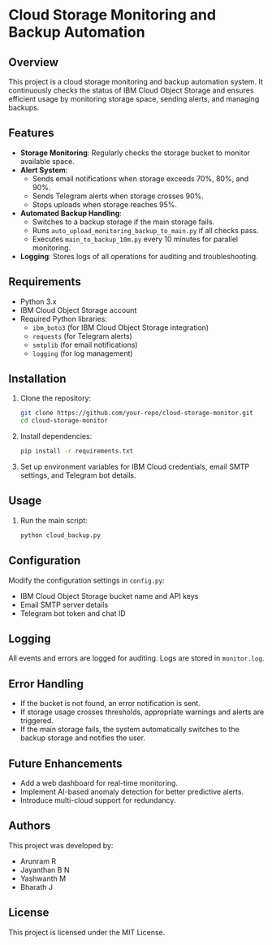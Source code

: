 # Cloud Storage Monitoring and Backup Automation

## Overview

This project is a cloud storage monitoring and backup automation system. It continuously checks the status of IBM Cloud Object Storage and ensures efficient usage by monitoring storage space, sending alerts, and managing backups.

## Features

- **Storage Monitoring**: Regularly checks the storage bucket to monitor available space.
- **Alert System**:
  - Sends email notifications when storage exceeds 70%, 80%, and 90%.
  - Sends Telegram alerts when storage crosses 90%.
  - Stops uploads when storage reaches 95%.
- **Automated Backup Handling**:
  - Switches to a backup storage if the main storage fails.
  - Runs `auto_upload_monitoring_backup_to_main.py` if all checks pass.
  - Executes `main_to_backup_10m.py` every 10 minutes for parallel monitoring.
- **Logging**: Stores logs of all operations for auditing and troubleshooting.

## Requirements

- Python 3.x
- IBM Cloud Object Storage account
- Required Python libraries:
  - `ibm_boto3` (for IBM Cloud Object Storage integration)
  - `requests` (for Telegram alerts)
  - `smtplib` (for email notifications)
  - `logging` (for log management)

## Installation

1. Clone the repository:
   ```sh
   git clone https://github.com/your-repo/cloud-storage-monitor.git
   cd cloud-storage-monitor
   ```
2. Install dependencies:
   ```sh
   pip install -r requirements.txt
   ```
3. Set up environment variables for IBM Cloud credentials, email SMTP settings, and Telegram bot details.

## Usage

1. Run the main script:
   ```sh
   python cloud_backup.py
   ```
## Configuration

Modify the configuration settings in `config.py`:

- IBM Cloud Object Storage bucket name and API keys
- Email SMTP server details
- Telegram bot token and chat ID

## Logging

All events and errors are logged for auditing. Logs are stored in `monitor.log`.

## Error Handling

- If the bucket is not found, an error notification is sent.
- If storage usage crosses thresholds, appropriate warnings and alerts are triggered.
- If the main storage fails, the system automatically switches to the backup storage and notifies the user.

## Future Enhancements

- Add a web dashboard for real-time monitoring.
- Implement AI-based anomaly detection for better predictive alerts.
- Introduce multi-cloud support for redundancy.

## Authors
This project was developed by:
- Arunram R 
- Jayanthan B N 
- Yashwanth M
- Bharath J

## License

This project is licensed under the MIT License.

